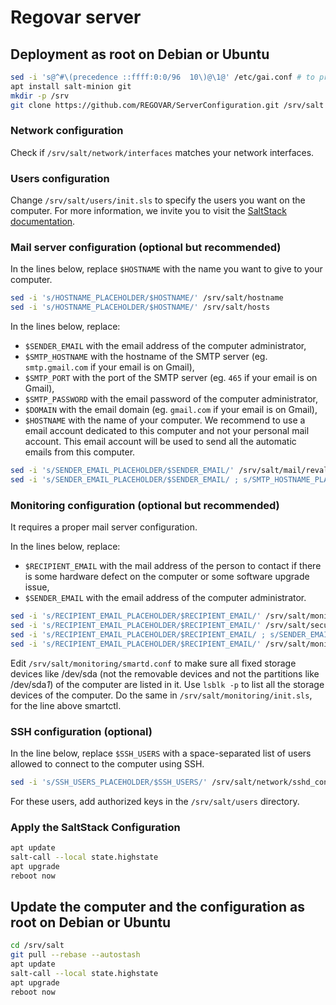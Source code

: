 # Regovar server

## Deployment as root on Debian or Ubuntu

```sh
sed -i 's@^#\(precedence ::ffff:0:0/96  10\)@\1@' /etc/gai.conf # to prefer IPv4 to IPv6, necessary in some places
apt install salt-minion git
mkdir -p /srv
git clone https://github.com/REGOVAR/ServerConfiguration.git /srv/salt
```

### Network configuration

Check if `/srv/salt/network/interfaces` matches your network interfaces.

### Users configuration

Change `/srv/salt/users/init.sls` to specify the users you want on the computer. For more information, we invite you to visit the [SaltStack documentation](https://docs.saltstack.com/en/latest/ref/states/all/salt.states.user.html).

### Mail server configuration (optional but recommended)

In the lines below, replace `$HOSTNAME` with the name you want to give to your computer.

```sh
sed -i 's/HOSTNAME_PLACEHOLDER/$HOSTNAME/' /srv/salt/hostname
sed -i 's/HOSTNAME_PLACEHOLDER/$HOSTNAME/' /srv/salt/hosts
```

In the lines below, replace:
- `$SENDER_EMAIL` with the email address of the computer administrator,
- `$SMTP_HOSTNAME` with the hostname of the SMTP server (eg. `smtp.gmail.com` if your email is on Gmail),
- `$SMTP_PORT` with the port of the SMTP server (eg. `465` if your email is on Gmail),
- `$SMTP_PASSWORD` with the email password of the computer administrator,
- `$DOMAIN` with the email domain (eg. `gmail.com` if your email is on Gmail),
- `$HOSTNAME` with the name of your computer.
We recommend to use a email account dedicated to this computer and not your personal mail account. This email account will be used to send all the automatic emails from this computer.

```sh
sed -i 's/SENDER_EMAIL_PLACEHOLDER/$SENDER_EMAIL/' /srv/salt/mail/revaliases
sed -i 's/SENDER_EMAIL_PLACEHOLDER/$SENDER_EMAIL/ ; s/SMTP_HOSTNAME_PLACEHOLDER/$SMTP_HOSTNAME/ ; s/SMTP_PORT_PLACEHOLDER/$SMTP_PORT/ ; s/SMTP_PASSWORD_PLACEHOLDER/$PASSWORD/ ; s/DOMAIN_PLACEHOLDER/$DOMAIN/ ; s/HOSTNAME_PLACEHOLDER/$HOSTNAME/' /srv/salt/mail/ssmtp.conf
```

### Monitoring configuration (optional but recommended)

It requires a proper mail server configuration.

In the lines below, replace:
- `$RECIPIENT_EMAIL` with the mail address of the person to contact if there is some hardware defect on the computer or some software upgrade issue,
- `$SENDER_EMAIL` with the email address of the computer administrator.

```sh
sed -i 's/RECIPIENT_EMAIL_PLACEHOLDER/$RECIPIENT_EMAIL/' /srv/salt/monitoring/smartd.conf
sed -i 's/RECIPIENT_EMAIL_PLACEHOLDER/$RECIPIENT_EMAIL/' /srv/salt/security/cron-apt-config
sed -i 's/RECIPIENT_EMAIL_PLACEHOLDER/$RECIPIENT_EMAIL/ ; s/SENDER_EMAIL_PLACEHOLDER/$SENDER_EMAIL/' /srv/salt/security/fail2ban-jail.local
sed -i 's/RECIPIENT_EMAIL_PLACEHOLDER/$RECIPIENT_EMAIL/' /srv/salt/monitoring/logwatch-cron
```

Edit `/srv/salt/monitoring/smartd.conf` to make sure all fixed storage devices like /dev/sda (not the removable devices and not the partitions like /dev/sda*1*) of the computer are listed in it. Use `lsblk -p` to list all the storage devices of the computer.
Do the same in `/srv/salt/monitoring/init.sls`, for the line above smartctl.

### SSH configuration (optional)

In the line below, replace `$SSH_USERS` with a space-separated list of users allowed to connect to the computer using SSH.

```sh
sed -i 's/SSH_USERS_PLACEHOLDER/$SSH_USERS/' /srv/salt/network/sshd_config
```

For these users, add authorized keys in the `/srv/salt/users` directory.

### Apply the SaltStack Configuration

```sh
apt update
salt-call --local state.highstate
apt upgrade
reboot now
```

## Update the computer and the configuration as root on Debian or Ubuntu

```sh
cd /srv/salt
git pull --rebase --autostash
apt update
salt-call --local state.highstate
apt upgrade
reboot now
```
